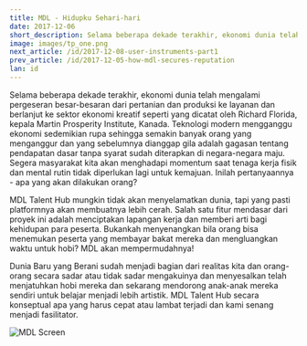 ```yaml
---
title: MDL - Hidupku Sehari-hari
date: 2017-12-06
short_description: Selama beberapa dekade terakhir, ekonomi dunia telah mengalami pergeseran besar-besaran dari pertanian
image: images/tp_one.png
next_article: /id/2017-12-08-user-instruments-part1
prev_article: /id/2017-12-05-how-mdl-secures-reputation
lan: id
---
```


Selama beberapa dekade terakhir, ekonomi dunia telah mengalami pergeseran besar-besaran dari pertanian dan produksi ke layanan dan berlanjut ke sektor ekonomi kreatif seperti yang dicatat oleh Richard Florida, kepala Martin Prosperity Institute, Kanada. Teknologi modern mengganggu ekonomi sedemikian rupa sehingga semakin banyak orang yang menganggur dan yang sebelumnya dianggap gila adalah gagasan tentang pendapatan dasar tanpa syarat sudah diterapkan di negara-negara maju. Segera masyarakat kita akan menghadapi momentum saat tenaga kerja fisik dan mental rutin tidak diperlukan lagi untuk kemajuan. Inilah pertanyaannya - apa yang akan dilakukan orang?

MDL Talent Hub mungkin tidak akan menyelamatkan dunia, tapi yang pasti platformnya akan membuatnya lebih cerah. Salah satu fitur mendasar dari proyek ini adalah menciptakan lapangan kerja dan memberi arti bagi kehidupan para peserta. Bukankah menyenangkan bila orang bisa menemukan peserta yang membayar bakat mereka dan mengluangkan waktu untuk hobi? MDL akan mempermudahnya!

Dunia Baru yang Berani sudah menjadi bagian dari realitas kita dan orang-orang secara sadar atau tidak sadar mengakuinya dan menyesalkan telah menjatuhkan hobi mereka dan sekarang mendorong anak-anak mereka sendiri untuk belajar menjadi lebih artistik. MDL Talent Hub secara konseptual apa yang harus cepat atau lambat terjadi dan kami senang menjadi fasilitator.

![MDL Screen](https://gateway.ipfs.io/ipfs/QmPhFwfWod9qpuriJL8LKfiKL8wc8FJU1VTT1QBacFfrFf/MDL%20Screen2.jpg)
